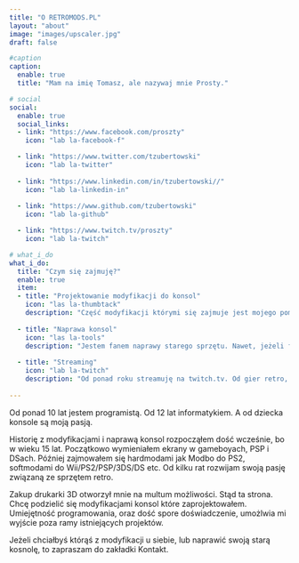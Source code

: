 ```yaml
---
title: "O RETROMODS.PL"
layout: "about"
image: "images/upscaler.jpg"
draft: false

#caption
caption:
  enable: true
  title: "Mam na imię Tomasz, ale nazywaj mnie Prosty."

# social
social:
  enable: true
  social_links:
  - link: "https://www.facebook.com/proszty"
    icon: "lab la-facebook-f"

  - link: "https://www.twitter.com/tzubertowski"
    icon: "lab la-twitter"
    
  - link: "https://www.linkedin.com/in/tzubertowski//"
    icon: "lab la-linkedin-in"
    
  - link: "https://www.github.com/tzubertowski"
    icon: "lab la-github"

  - link: "https://www.twitch.tv/proszty"
    icon: "lab la-twitch"

# what_i_do
what_i_do:
  title: "Czym się zajmuję?"
  enable: true
  item:
  - title: "Projektowanie modyfikacji do konsol"
    icon: "las la-thumbtack"
    description: "Część modyfikacji którymi się zajmuje jest mojego pomysłu. Równie duża część to ulepszenia istniejących projektów."
    
  - title: "Naprawa konsol"
    icon: "las la-tools"
    description: "Jestem fanem naprawy starego sprzętu. Nawet, jeżeli finansowo moglibyśmy pozwolić sobie na sprawny model - to warto zastanowić się nad naprawą."
    
  - title: "Streaming"
    icon: "lab la-twitch"
    description: "Od ponad roku streamuję na twitch.tv. Od gier retro, przez multiplayer, po single player."
 
---
```

Od ponad 10 lat jestem programistą. Od 12 lat informatykiem. A od dziecka konsole są moją pasją.

Historię z modyfikacjami i naprawą konsol rozpocząłem dość wcześnie, bo w wieku 15 lat. Początkowo wymieniałem ekrany w gameboyach, PSP i DSach. Później zajmowałem się hardmodami jak Modbo do PS2, softmodami do Wii/PS2/PSP/3DS/DS etc. Od kilku rat rozwijam swoją pasję związaną ze sprzętem retro.

Zakup drukarki 3D otworzył mnie na multum możliwości. Stąd ta strona. Chcę podzielić się modyfikacjami konsol które zaprojektowałem. Umiejętność programowania, oraz dość spore doświadczenie, umożlwia mi wyjście poza ramy istniejących projektów.

Jeżeli chciałbyś którąś z modyfikacji u siebie, lub naprawić swoją starą kosnolę, to zapraszam do zakładki Kontakt.